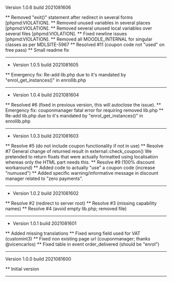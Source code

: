 Version 1.0.6 build 2021081606

** Removed "exit()" statement after redirect in several forms [phpmd:VIOLATION].
** Removed unused variables in several places [phpmd:VIOLATION].
** Removed several unused local variables over several files [phpmd:VIOLATION].
** Fixed newline issues [phpmd:VIOLATION].
** Removed all MOODLE_INTERNAL for singular classes as per MDLSITE-5967
** Resolved #11 (coupon code not "used" on free pass)
** Small readme fix

-----
* Version 1.0.5 build 2021081605

** Emergency fix: Re-add lib.php due to it's mandated by "enrol_get_instances()" in enrollib.php

-----
* Version 1.0.4 build 2021081604

** Resolved #6 (fixed in previous version, this will autoclose the issue).
** Emergency fix: couponmanager fatal error for requiring removed lib.php
** Re-add lib.php due to it's mandated by "enrol_get_instances()" in enrollib.php

-----

* Version 1.0.3 build 2021081603

** Resolve #5 (do not include coupon functionality if not in use)
** Resolve #7 General change of returned result in external::check_coupon()
   We pretended to return floats that were actually formatted using localisation
   whereas only the HTML part needs this.
** Resolve #9 (100% discount workaround)
** Added code to actually "use" a coupon code (increase "numused")
** Added specific warning/informative message in discount manager related to "zero payments".

-----

* Version 1.0.2 build 2021081602

** Resolve #2 (redirect to server root)
** Resolve #3 (missing capability names)
** Resolve #4 (avoid empty lib.php; removed file)

-----

* Version 1.0.1 build 2021081601

** Added missing translations
** Fixed wrong field used for VAT (customint3)
** Fixed non existing page url (couponmanager; thanks @vicencarlos)
** Fixed table in event order_delivered (should be "enrol")

-----
Version 1.0.0 build 2021081600

** Initial version

-----
